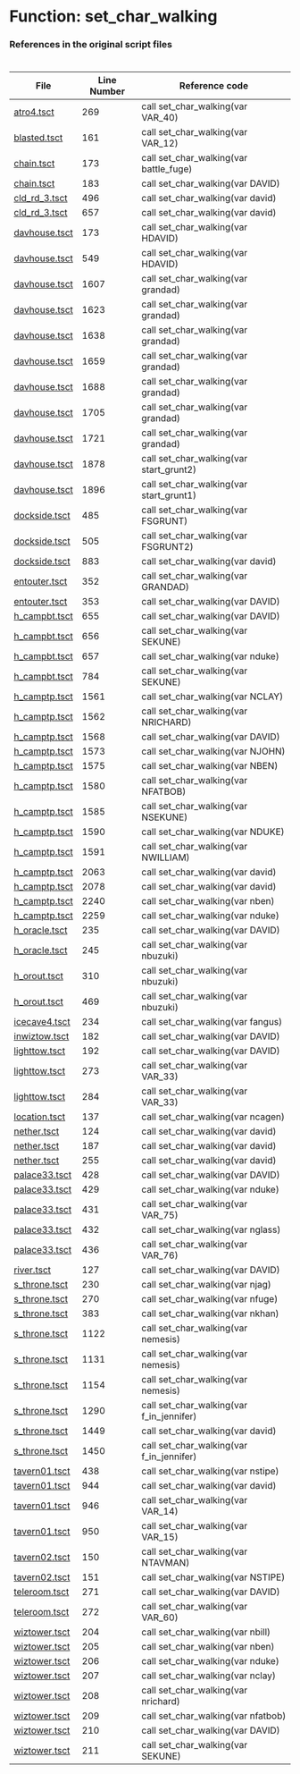 # Function: set_char_walking
### References in the original script files

#

| File | Line Number | Reference code |
| --- | --- | --- |
| [atro4.tsct](../../../out/atro4.tsct#L269) | 269 | call set_char_walking(var VAR_40) |
| [blasted.tsct](../../../out/blasted.tsct#L161) | 161 | call set_char_walking(var VAR_12) |
| [chain.tsct](../../../out/chain.tsct#L173) | 173 | call set_char_walking(var battle_fuge) |
| [chain.tsct](../../../out/chain.tsct#L183) | 183 | call set_char_walking(var DAVID) |
| [cld_rd_3.tsct](../../../out/cld_rd_3.tsct#L496) | 496 | call set_char_walking(var david) |
| [cld_rd_3.tsct](../../../out/cld_rd_3.tsct#L657) | 657 | call set_char_walking(var david) |
| [davhouse.tsct](../../../out/davhouse.tsct#L173) | 173 | call set_char_walking(var HDAVID) |
| [davhouse.tsct](../../../out/davhouse.tsct#L549) | 549 | call set_char_walking(var HDAVID) |
| [davhouse.tsct](../../../out/davhouse.tsct#L1607) | 1607 | call set_char_walking(var grandad) |
| [davhouse.tsct](../../../out/davhouse.tsct#L1623) | 1623 | call set_char_walking(var grandad) |
| [davhouse.tsct](../../../out/davhouse.tsct#L1638) | 1638 | call set_char_walking(var grandad) |
| [davhouse.tsct](../../../out/davhouse.tsct#L1659) | 1659 | call set_char_walking(var grandad) |
| [davhouse.tsct](../../../out/davhouse.tsct#L1688) | 1688 | call set_char_walking(var grandad) |
| [davhouse.tsct](../../../out/davhouse.tsct#L1705) | 1705 | call set_char_walking(var grandad) |
| [davhouse.tsct](../../../out/davhouse.tsct#L1721) | 1721 | call set_char_walking(var grandad) |
| [davhouse.tsct](../../../out/davhouse.tsct#L1878) | 1878 | call set_char_walking(var start_grunt2) |
| [davhouse.tsct](../../../out/davhouse.tsct#L1896) | 1896 | call set_char_walking(var start_grunt1) |
| [dockside.tsct](../../../out/dockside.tsct#L485) | 485 | call set_char_walking(var FSGRUNT) |
| [dockside.tsct](../../../out/dockside.tsct#L505) | 505 | call set_char_walking(var FSGRUNT2) |
| [dockside.tsct](../../../out/dockside.tsct#L883) | 883 | call set_char_walking(var david) |
| [entouter.tsct](../../../out/entouter.tsct#L352) | 352 | call set_char_walking(var GRANDAD) |
| [entouter.tsct](../../../out/entouter.tsct#L353) | 353 | call set_char_walking(var DAVID) |
| [h_campbt.tsct](../../../out/h_campbt.tsct#L655) | 655 | call set_char_walking(var DAVID) |
| [h_campbt.tsct](../../../out/h_campbt.tsct#L656) | 656 | call set_char_walking(var SEKUNE) |
| [h_campbt.tsct](../../../out/h_campbt.tsct#L657) | 657 | call set_char_walking(var nduke) |
| [h_campbt.tsct](../../../out/h_campbt.tsct#L784) | 784 | call set_char_walking(var SEKUNE) |
| [h_camptp.tsct](../../../out/h_camptp.tsct#L1561) | 1561 | call set_char_walking(var NCLAY) |
| [h_camptp.tsct](../../../out/h_camptp.tsct#L1562) | 1562 | call set_char_walking(var NRICHARD) |
| [h_camptp.tsct](../../../out/h_camptp.tsct#L1568) | 1568 | call set_char_walking(var DAVID) |
| [h_camptp.tsct](../../../out/h_camptp.tsct#L1573) | 1573 | call set_char_walking(var NJOHN) |
| [h_camptp.tsct](../../../out/h_camptp.tsct#L1575) | 1575 | call set_char_walking(var NBEN) |
| [h_camptp.tsct](../../../out/h_camptp.tsct#L1580) | 1580 | call set_char_walking(var NFATBOB) |
| [h_camptp.tsct](../../../out/h_camptp.tsct#L1585) | 1585 | call set_char_walking(var NSEKUNE) |
| [h_camptp.tsct](../../../out/h_camptp.tsct#L1590) | 1590 | call set_char_walking(var NDUKE) |
| [h_camptp.tsct](../../../out/h_camptp.tsct#L1591) | 1591 | call set_char_walking(var NWILLIAM) |
| [h_camptp.tsct](../../../out/h_camptp.tsct#L2063) | 2063 | call set_char_walking(var david) |
| [h_camptp.tsct](../../../out/h_camptp.tsct#L2078) | 2078 | call set_char_walking(var david) |
| [h_camptp.tsct](../../../out/h_camptp.tsct#L2240) | 2240 | call set_char_walking(var nben) |
| [h_camptp.tsct](../../../out/h_camptp.tsct#L2259) | 2259 | call set_char_walking(var nduke) |
| [h_oracle.tsct](../../../out/h_oracle.tsct#L235) | 235 | call set_char_walking(var DAVID) |
| [h_oracle.tsct](../../../out/h_oracle.tsct#L245) | 245 | call set_char_walking(var nbuzuki) |
| [h_orout.tsct](../../../out/h_orout.tsct#L310) | 310 | call set_char_walking(var nbuzuki) |
| [h_orout.tsct](../../../out/h_orout.tsct#L469) | 469 | call set_char_walking(var nbuzuki) |
| [icecave4.tsct](../../../out/icecave4.tsct#L234) | 234 | call set_char_walking(var fangus) |
| [inwiztow.tsct](../../../out/inwiztow.tsct#L182) | 182 | call set_char_walking(var DAVID) |
| [lighttow.tsct](../../../out/lighttow.tsct#L192) | 192 | call set_char_walking(var DAVID) |
| [lighttow.tsct](../../../out/lighttow.tsct#L273) | 273 | call set_char_walking(var VAR_33) |
| [lighttow.tsct](../../../out/lighttow.tsct#L284) | 284 | call set_char_walking(var VAR_33) |
| [location.tsct](../../../out/location.tsct#L137) | 137 | call set_char_walking(var ncagen) |
| [nether.tsct](../../../out/nether.tsct#L124) | 124 | call set_char_walking(var david) |
| [nether.tsct](../../../out/nether.tsct#L187) | 187 | call set_char_walking(var david) |
| [nether.tsct](../../../out/nether.tsct#L255) | 255 | call set_char_walking(var david) |
| [palace33.tsct](../../../out/palace33.tsct#L428) | 428 | call set_char_walking(var DAVID) |
| [palace33.tsct](../../../out/palace33.tsct#L429) | 429 | call set_char_walking(var nduke) |
| [palace33.tsct](../../../out/palace33.tsct#L431) | 431 | call set_char_walking(var VAR_75) |
| [palace33.tsct](../../../out/palace33.tsct#L432) | 432 | call set_char_walking(var nglass) |
| [palace33.tsct](../../../out/palace33.tsct#L436) | 436 | call set_char_walking(var VAR_76) |
| [river.tsct](../../../out/river.tsct#L127) | 127 | call set_char_walking(var DAVID) |
| [s_throne.tsct](../../../out/s_throne.tsct#L230) | 230 | call set_char_walking(var njag) |
| [s_throne.tsct](../../../out/s_throne.tsct#L270) | 270 | call set_char_walking(var nfuge) |
| [s_throne.tsct](../../../out/s_throne.tsct#L383) | 383 | call set_char_walking(var nkhan) |
| [s_throne.tsct](../../../out/s_throne.tsct#L1122) | 1122 | call set_char_walking(var nemesis) |
| [s_throne.tsct](../../../out/s_throne.tsct#L1131) | 1131 | call set_char_walking(var nemesis) |
| [s_throne.tsct](../../../out/s_throne.tsct#L1154) | 1154 | call set_char_walking(var nemesis) |
| [s_throne.tsct](../../../out/s_throne.tsct#L1290) | 1290 | call set_char_walking(var f_in_jennifer) |
| [s_throne.tsct](../../../out/s_throne.tsct#L1449) | 1449 | call set_char_walking(var david) |
| [s_throne.tsct](../../../out/s_throne.tsct#L1450) | 1450 | call set_char_walking(var f_in_jennifer) |
| [tavern01.tsct](../../../out/tavern01.tsct#L438) | 438 | call set_char_walking(var nstipe) |
| [tavern01.tsct](../../../out/tavern01.tsct#L944) | 944 | call set_char_walking(var david) |
| [tavern01.tsct](../../../out/tavern01.tsct#L946) | 946 | call set_char_walking(var VAR_14) |
| [tavern01.tsct](../../../out/tavern01.tsct#L950) | 950 | call set_char_walking(var VAR_15) |
| [tavern02.tsct](../../../out/tavern02.tsct#L150) | 150 | call set_char_walking(var NTAVMAN) |
| [tavern02.tsct](../../../out/tavern02.tsct#L151) | 151 | call set_char_walking(var NSTIPE) |
| [teleroom.tsct](../../../out/teleroom.tsct#L271) | 271 | call set_char_walking(var DAVID) |
| [teleroom.tsct](../../../out/teleroom.tsct#L272) | 272 | call set_char_walking(var VAR_60) |
| [wiztower.tsct](../../../out/wiztower.tsct#L204) | 204 | call set_char_walking(var nbill) |
| [wiztower.tsct](../../../out/wiztower.tsct#L205) | 205 | call set_char_walking(var nben) |
| [wiztower.tsct](../../../out/wiztower.tsct#L206) | 206 | call set_char_walking(var nduke) |
| [wiztower.tsct](../../../out/wiztower.tsct#L207) | 207 | call set_char_walking(var nclay) |
| [wiztower.tsct](../../../out/wiztower.tsct#L208) | 208 | call set_char_walking(var nrichard) |
| [wiztower.tsct](../../../out/wiztower.tsct#L209) | 209 | call set_char_walking(var nfatbob) |
| [wiztower.tsct](../../../out/wiztower.tsct#L210) | 210 | call set_char_walking(var DAVID) |
| [wiztower.tsct](../../../out/wiztower.tsct#L211) | 211 | call set_char_walking(var SEKUNE) |
